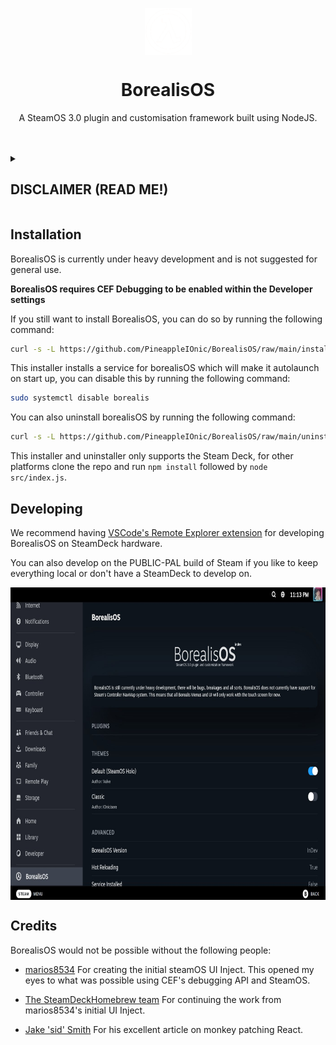 <p align="center">
<img width="75px" src="./assets/lambda.png" align="center"></img>
</p>
<h1 align="center">BorealisOS</h1>
<p align="center">A SteamOS 3.0 plugin and customisation framework built using NodeJS.</p>

<br>
<br>

<details>
<summary>
<h2>DISCLAIMER (READ ME!)</h22>
</summary>

```
BorealisOS is a plugin manager that gives (currently) unrestricted access to SteamOS's JavaScript instance. 

Valve binds all SteamOS system functions to this JavaScript instance. Treat installing BorealisOS plugins like installing 
apps that require administrator rights because they quite literally can perform administrator actions without you even 
knowing.

Make sure you review all plugins you install and DO NOT install any plugins you do not inherently trust. Anything with
obfuscation or not very readable code is a big red flag. It would take not even 20 lines of JavaScript to steal your
account token and factory reset the device.

We are not responsible for any device damage caused by using BorealisOS.
```

</details>

<h2>Installation</h2>
BorealisOS is currently under heavy development and is not suggested for general use.

__BorealisOS requires CEF Debugging to be enabled within the Developer settings__

If you still want to install BorealisOS, you can do so by running the following command:

```sh
curl -s -L https://github.com/PineappleIOnic/BorealisOS/raw/main/install.sh | sudo sh
```

This installer installs a service for borealisOS which will make it autolaunch on start up, you can disable this by running the following command:

```sh
sudo systemctl disable borealis
```

You can also uninstall borealisOS by running the following command:

```sh
curl -s -L https://github.com/PineappleIOnic/BorealisOS/raw/main/uninstall.sh | sudo sh
```


This installer and uninstaller only supports the Steam Deck, for other platforms clone the repo and run `npm install` followed by `node src/index.js`.
## Developing
We recommend having [VSCode's Remote Explorer extension](https://code.visualstudio.com/docs/remote/ssh) for developing BorealisOS on SteamDeck hardware.

You can also develop on the PUBLIC-PAL build of Steam if you like to keep everything local or don't have a SteamDeck to develop on.

<p align="center">
<img height="500px" src="./assets/settingsPage.jpg" align="center"></img>
</p>

## Credits
BorealisOS would not be possible without the following people:

- [marios8534](https://github.com/marios8543) For creating the initial steamOS UI Inject. This opened my eyes to what was possible using CEF's debugging API and SteamOS.

- [The SteamDeckHomebrew team](https://github.com/SteamDeckHomebrew) For continuing the work from marios8534's initial UI Inject.

- [Jake 'sid' Smith](https://github.com/JakeSidSmith) For his excellent article on monkey patching React.
